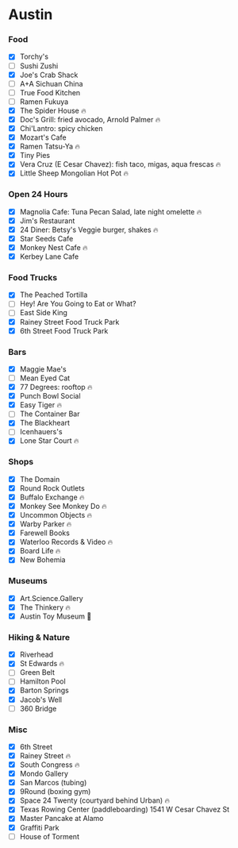 Austin
======

### Food
- [x] Torchy's
- [ ] Sushi Zushi
- [x] Joe's Crab Shack
- [ ] A+A Sichuan China
- [ ] True Food Kitchen
- [ ] Ramen Fukuya
- [x] The Spider House :fire:
- [x] Doc's Grill: fried avocado, Arnold Palmer :fire:
- [x] Chi'Lantro: spicy chicken
- [x] Mozart's Cafe
- [x] Ramen Tatsu-Ya :fire:
- [x] Tiny Pies
- [x] Vera Cruz (E Cesar Chavez): fish taco, migas, aqua frescas :fire:
- [x] Little Sheep Mongolian Hot Pot :fire:

### Open 24 Hours
- [x] Magnolia Cafe: Tuna Pecan Salad, late night omelette :fire:
- [x] Jim's Restaurant
- [x] 24 Diner: Betsy's Veggie burger, shakes :fire:
- [x] Star Seeds Cafe
- [x] Monkey Nest Cafe :fire:
- [x] Kerbey Lane Cafe

### Food Trucks
- [x] The Peached Tortilla
- [ ] Hey! Are You Going to Eat or What?
- [ ] East Side King
- [x] Rainey Street Food Truck Park
- [x] 6th Street Food Truck Park

### Bars
- [x] Maggie Mae's
- [ ] Mean Eyed Cat
- [x] 77 Degrees: rooftop :fire:
- [x] Punch Bowl Social
- [x] Easy Tiger :fire:
- [ ] The Container Bar
- [x] The Blackheart
- [ ] Icenhauers's
- [x] Lone Star Court :fire:

### Shops
- [x] The Domain
- [x] Round Rock Outlets
- [x] Buffalo Exchange :fire:
- [x] Monkey See Monkey Do :fire:
- [x] Uncommon Objects :fire:
- [x] Warby Parker :fire:
- [x] Farewell Books
- [x] Waterloo Records & Video :fire:
- [x] Board Life :fire:
- [x] New Bohemia

### Museums
- [x] Art.Science.Gallery
- [x] The Thinkery :fire:
- [x] Austin Toy Museum :poop:

### Hiking & Nature
- [x] Riverhead
- [x] St Edwards :fire:
- [ ] Green Belt
- [ ] Hamilton Pool
- [x] Barton Springs
- [x] Jacob's Well
- [ ] 360 Bridge

### Misc
- [x] 6th Street
- [x] Rainey Street :fire:
- [x] South Congress :fire:
- [x] Mondo Gallery
- [x] San Marcos (tubing)
- [x] 9Round (boxing gym)
- [x] Space 24 Twenty (courtyard behind Urban) :fire:
- [x] Texas Rowing Center (paddleboarding) 1541 W Cesar Chavez St
- [x] Master Pancake at Alamo
- [x] Graffiti Park
- [ ] House of Torment
